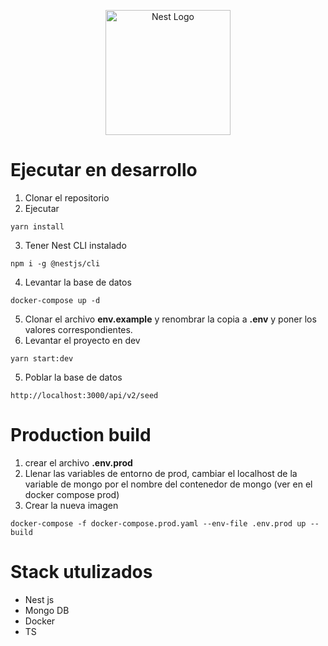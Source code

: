 <p align="center">
  <a href="http://nestjs.com/" target="blank"><img src="https://nestjs.com/img/logo-small.svg" width="200" alt="Nest Logo" /></a>
</p>


# Ejecutar en desarrollo

1. Clonar el repositorio
2. Ejecutar
```
yarn install
```
3. Tener Nest CLI instalado
```
npm i -g @nestjs/cli
```
4. Levantar la base de datos
```
docker-compose up -d
```
5. Clonar el archivo __env.example__ y renombrar la copia a __.env__ y poner los valores correspondientes.
6. Levantar el proyecto en dev
```
yarn start:dev
```
5. Poblar la base de datos

```
http://localhost:3000/api/v2/seed
```

# Production build

1. crear el archivo __.env.prod__
2. Llenar las variables de entorno de prod, cambiar el localhost de la variable de mongo por el nombre del contenedor de mongo (ver en el docker compose prod)
3. Crear la nueva imagen
```
docker-compose -f docker-compose.prod.yaml --env-file .env.prod up --build

```

# Stack utulizados
* Nest js
* Mongo DB
* Docker
* TS
